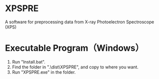 # XPSPRE
A software for preprocessing data from X-ray Photoelectron Spectroscope (XPS)
# Executable Program（Windows）
1. Run "Install.bat".
2. Find the folder in ".\dist\XPSPRE", and copy to where you want.
3. Run "XPSPRE.exe" in the folder.
